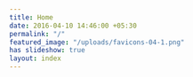 ```yaml
---
title: Home
date: 2016-04-10 14:46:00 +05:30
permalink: "/"
featured_image: "/uploads/favicons-04-1.png"
has slideshow: true
layout: index
---
```


